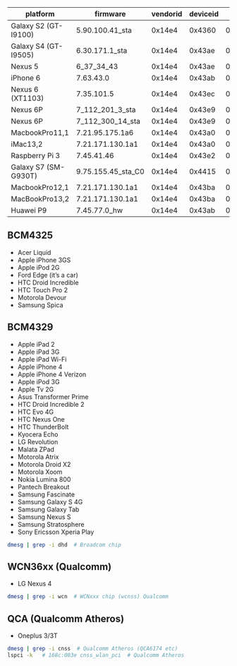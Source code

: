 platform             | firmware           | vendorid | deviceid | radiorev   | chipnum | chiprev | chippackage | corerev | boardid | boardvendor | boardrev | driverrev | ucoderev   | bus | phytype | phyrev | anarev | nvramrev
-------------------- | ------------------ | -------- | -------- | ---------- | ------- | ------- | ----------- | ------- | ------- | ----------- | -------- | --------- | ---------- | --- | ------- | ------ | ------ | --------
Galaxy S2 (GT-I9100) | 5.90.100.41_sta    |   0x14e4 |   0x4360 |  0x2066000 |  0x4330 |     0x3 |         0x8 |    0x19 |   0x532 |      0x14e4 |      2.0 | 0x55a6429 |  0x2b90068 | 0x0 |     0x8 |    0x3 |    0x0 |      0x0
Galaxy S4 (GT-I9505) | 6.30.171.1_sta     |   0x14e4 |   0x43ae | 0x72069000 |  0x4335 |     0x1 |         0x0 |    0x2c |   0x64b |      0x14e4 |     P500 |   0x61eab |  0x32801b3 | 0x0 |     0xb |    0x5 |    0x0 |      0x0
Nexus 5              | 6_37_34_43         |   0x14e4 |   0x43ae | 0x92069000 |  0x4339 |     0x1 |         0x2 |    0x2e |   0x6b6 |      0x14e4 |     P106 | 0x625222b |  0x3570411 | 0x0 |     0xb |    0x6 |    0x0 |        0
iPhone 6             | 7.63.43.0          |   0x14e4 |   0x43ab |   0x44030b |  0x4345 |     0x5 |         0x0 |    0x33 |   0x70b |      0x14e4 |     P307 | 0x73f2b00 | 0x249f4e30 | 0x0 |     0xb |    0xd |    0x0 |  0x7d80c
Nexus 6 (XT1103)     | 7.35.101.5         |   0x14e4 |   0x43ec |   0x292069 |  0x4356 |     0x2 |         0x2 |    0x30 |   0x732 |      0x14e4 |     P101 | 0x7236505 |  0x3c3013c | 0x0 |     0xb |   0x11 |    0x0 |  0x5b2b4
Nexus 6P             | 7_112_201_3_sta    |   0x14e4 |   0x43e9 |   0x2e2069 |  0x4358 |     0x3 |         0x2 |    0x30 |   0x7a1 |      0x14e4 |     P100 | 0x770c903 |  0x3c3013d | 0x0 |     0xb |   0x11 |    0x0 |   500210
Nexus 6P             | 7_112_300_14_sta   |   0x14e4 |   0x43e9 |   0x2e2069 |  0x4358 |     0x3 |         0x2 |    0x30 |   0x7a1 |      0x14e4 |     P100 | 0x77012c0 |  0x3c3013d | 0x0 |     0xb |   0x11 |    0x0 |  0x7a1f2
MacbookPro11,1       | 7.21.95.175.1a6    |   0x14e4 |   0x43a0 |    0x42069 |  0x4360 |     0x3 |         0x0 |    0x2a |   0x112 |      0x106b |     A420 | 0x7155faf |  0x3a9d897 | 0x1 |     0xb |    0x1 |    0x0 |        0
iMac13,2             | 7.21.171.130.1a1   |   0x14e4 |   0x43a0 |    0x42069 |  0x4360 |     0x3 |         0x0 |    0x2a |   0x135 |      0x106b |     A405 | 0x715ab82 |  0x3a9cd71 | 0x1 |     0xb |    0x1 |    0x0 |        0
Raspberry Pi 3       | 7.45.41.46         |   0x14e4 |   0x43e2 |   0x3da000 |  0xa9a6 |     0x1 |         0x4 |    0x27 |   0x726 |      0x14e4 |     P101 | 0x72d292e |  0x413080c | 0x0 |     0xc |    0x0 |    0x0 |      0x0
Galaxy S7 (SM-G930T) | 9.75.155.45_sta_C0 |   0x14e4 |   0x4415 |   0x1903eb |  0xaa4c |     0x0 |         0x0 |    0x3b |   0x7c5 |      0x14e4 |     P101 |   0x94b9b |  0x4240810 | 0x0 |     0xb |   0x18 |    0x0 |  0x7f9e9
MacbookPro12,1       | 7.21.171.130.1a1   |   0x14e4 |   0x43ba |    0x72069 |  0xaa52 |     0x1 |         0x0 |    0x31 |   0x133 |      0x106b |     P318 | 0x715ab82 |  0x3a9cd71 | 0x1 |     0xb |   0x12 |    0x0 |        0
MacBookPro13,2       | 7.21.171.130.1a1   |   0x14e4 |   0x43ba |    0xd2069 |  0xaa52 |     0x2 |         0x1 |    0x31 |   0x157 |      0x106b |     P108 | 0x715ab82 |  0x3a9cd71 | 0x1 |     0xb |   0x12 |    0x0 |        0
Huawei P9            | 7.45.77.0_hw       |   0x14e4 |   0x43ab |   0x58030b |  0x4345 |     0x6 |         0x2 |    0x36 |   0x6e4 |      0x14e4 |     P304 | 0x72d4d00 |  0x4130810 | 0x0 |     0xb |   0x14 |    0x0 |  0x79ac5

## BCM4325

- Acer Liquid
- Apple iPhone 3GS
- Apple iPod 2G
- Ford Edge (it’s a car)
- HTC Droid Incredible
- HTC Touch Pro 2
- Motorola Devour
- Samsung Spica

## BCM4329

- Apple iPad 2
- Apple iPad 3G
- Apple iPad Wi-Fi
- Apple iPhone 4
- Apple iPhone 4 Verizon
- Apple iPod 3G
- Apple Tv 2G
- Asus Transformer Prime
- HTC Droid Incredible 2
- HTC Evo 4G
- HTC Nexus One
- HTC ThunderBolt
- Kyocera Echo
- LG Revolution
- Malata ZPad
- Motorola Atrix
- Motorola Droid X2
- Motorola Xoom
- Nokia Lumina 800
- Pantech Breakout
- Samsung Fascinate
- Samsung Galaxy S 4G
- Samsung Galaxy Tab
- Samsung Nexus S
- Samsung Stratosphere
- Sony Ericsson Xperia Play

```bash
dmesg | grep -i dhd  # Broadcom chip
```

## WCN36xx (Qualcomm)

- LG Nexus 4

```bash
dmesg | grep -i wcn  # WCNxxx chip (wcnss) Qualcomm
```

## QCA (Qualcomm Atheros)

- Oneplus 3/3T

```bash
dmesg | grep -i cnss  # Qualcomm Atheros (QCA6174 etc)
lspci -k   # 168c:003e cnss_wlan_pci  # Qualcomm Atheros
```
